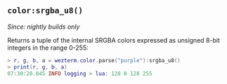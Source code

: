## `color:srgba_u8()`

*Since: nightly builds only*

Returns a tuple of the internal SRGBA colors expressed
as unsigned 8-bit integers in the range 0-255:

```lua
> r, g, b, a = wezterm.color.parse("purple"):srgba_u8()
> print(r, g, b, a)
07:30:20.045 INFO logging > lua: 128 0 128 255
```
